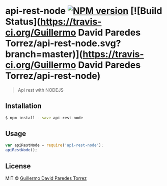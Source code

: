 # api-rest-node [![NPM version](https://badge.fury.io/js/api-rest-node.svg)](https://npmjs.org/package/api-rest-node) [![Build Status](https://travis-ci.org/Guillermo David Paredes Torrez/api-rest-node.svg?branch=master)](https://travis-ci.org/Guillermo David Paredes Torrez/api-rest-node)

> Api rest with NODEJS

## Installation

```sh
$ npm install --save api-rest-node
```

## Usage

```js
var apiRestNode = require('api-rest-node');
apiRestNode();
```

## License

MIT © [Guillermo David Paredes Torrez](https://github.com/GuillermoParedes/apiRestNode)
